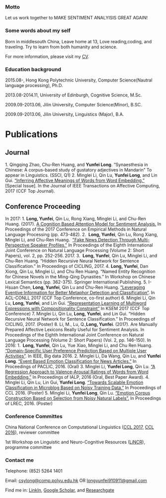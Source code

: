 ### Motto
Let us work together to MAKE SENTIMENT ANALYISIS GREAT AGAIN! 

### Some words about my self
Born in middlesouth China, Leave home at 13, Love reading,coding, and traveling. Try to learn from both humanity and science.

For more information, please visit my <a href="https://yunfeilongpoly.github.io/Yunfei%20Long%20resume.pdf">CV</a>. 

### Education background

2015.08-,	        Hong Kong Polytechnic University,	Computer Science(Nautral language processing),	            Ph.D. 

2013.08-2014.11, 	University of Edinburgh,	              Cognitive Science,	            M.Sc.

2009.09-2013.06, 	Jilin University,                     Computer Science(Minor),	         B.SC.

2009.09-2013.06, 	Jilin University,	                    Linguistics (Major),              B.A. 


<h1>Publications</h1>
<h2>Journal</h2>
1.	Qingqing Zhao, Chu-Ren Huang, and <b>Yunfei Long</b>. “Synaesthesia in Chinese: A corpus-based study of gustatory adjectives in Mandarin” To appear in Linguistics. (SSCI, Q1)
2.	Minglei Li, Qin Lu, <b>Yunfei Long</b>, and Lin Gui. <a href="http://ieeexplore.ieee.org/abstract/document/7968355/">“Inferring Affective Meanings of Words from Word Embedding.”</a> [Special Issue]. In the Journal of IEEE Transactions on Affective Computing, 2017 (CCF Top Journal).

<h2>Conference Proceeding</h2>
In 2017:
1.	<b>Long, Yunfei</b>, Qin Lu, Rong Xiang, Minglei Li, and Chu-Ren Huang. (2017). <a href="http://www.aclweb.org/anthology/D17-1049">A Cognition Based Attention Model for Sentiment Analysis.</a> In Proceedings of the 2017 Conference on Empirical Methods in Natural Language Processing (pp. 473-482).
2.  <b>Long, Yunfei</b>, Qin Lu, Rong Xiang, Minglei Li, and Chu-Ren Huang.  <a href="http://www.aclweb.org/anthology/I17-2043">"Fake News Detection Through Multi-Perspective Speaker Profiles."</a> In Proceedings of the Eighth International Joint Conference on Natural Language Processing (Volume 2: Short Papers), vol. 2, pp. 252-256. 2017.
3.	 <b>Long, Yunfei</b>, Qin Lu, Minglei Li, and Chu-Ren Huang. “Hidden Recursive Neural Network for Sentence Classification.” In Proceedings of CICLING, 2017.
4.	<b>Long, Yunfei</b>, Dan Xiong, Qin Lu, Minglei Li, and Chu Ren Huang. “Named Entity Recognition for Chinese Novels in the Ming-Qing Dynasties.” In Workshop on Chinese Lexical Semantics (pp. 362-375). Springer International Publishing.
5.	I-Hsuan Chen, <b>Long, Yunfei</b>, Qin Lu and Chu-Ren Huang. <a href="http://www.aclweb.org/anthology/K17-1006">“Leveraging Eventive Information for Better Metaphor Detection and Classification”</a>. In ACL-CONLL 2017 (CCF Top Conference, co-first author)
6.	Minglei Li, Qin Lu, <b>Long, Yunfei</b>, and Lin Gui. <a href="https://link.springer.com/chapter/10.1007/978-3-319-63558-3_43">“Representation Learning of Multiword Expressions with Compositionality Constraint”</a> In KSEM 2017 (CCF Top Conference)
7.	Minglei Li, Qin Lu, <b>Long, Yunfei</b>, and Lin Gui. “Hidden Recursive Neural Network for Sentence Classification.” In Proceedings of CICLING, 2017. (Poster)
8.  Li, M., Lu, Q.,<b>Long, Yunfei</b>. (2017). Are Manually Prepared Affective Lexicons Really Useful for Sentiment Analysis. In Proceedings of the Eighth International Joint Conference on Natural Language Processing (Volume 2: Short Papers) (Vol. 2, pp. 146-150).
In 2016:
1.	<b> Long, Yunfei</b>, Qin Lu, Yue Xiao, Minglei Li, and Chu Ren Huang. <a href="http://ieeexplore.ieee.org/document/7841066/">“Domain-Specific User Preference Prediction Based on Multiple User Activities”</a>. In IEEE, Big data 2016. 
2.	Minglei Li, Da Wang, Qin Lu, and <b>Yunfei Long</b>. <a href="https://aclanthology.info/papers/Y16-2013/y16-2013">“Event Based Emotion Classification for News Articles.”</a> In Proceedings of PACLIC, 2016. (Oral)
3.	Minglei Li, <b>Yunfei Long</b>, Qin Lu. <a href="http://ieeexplore.ieee.org/abstract/document/7875949/">“A Regression Approach to Valence-Arousal Ratings of Words from Word Embedding.”</a> In Proceedings of IALP, 2016 (Oral, Best Paper Award).
4.	Minglei Li, Qin Lu, Lin Gui, <b>Yunfei Long</b>. <a href="https://link.springer.com/chapter/10.1007/978-3-319-47674-2_33">“Towards Scalable Emotion Classification in Microblog Based on Noisy Training Data.”</a> In Proceedings of CCL 2016. (Poster)
5.	Minglei Li, <b>Yunfei Long</b>, Qin Lu. <a href="http://www.lrec-conf.org/proceedings/lrec2016/pdf/515_Paper.pdf">“Emotion Corpus Construction Based on Selection from Noisy Natural Labels”.</a> In Proceedings of LREC, 2016. (Poster)


### Conference Committes
China National Conference on Computational Linguistics (<a href="http://www.cips-cl.org/static/CCL2017/callfor.html">CCL 2017</a>, <a href="http://www.cips-cl.org/static/CCL2016/en/index.html">CCL 2016</a>), reviewer committee 

1st Workshop on Linguistic and Neuro-Cognitive Resources (<a href="http://lincr2018.cbs.polyu.edu.hk/LiNCR_workshop/">LiNCR</a>), programme committee

### Contact me
Telephone: (852) 5264 1401

Email: <a href="mailto:csylong@comp.polyu.edu.hk">csylong@comp.polyu.edu.hk</a> OR <a href="mailto:longyunfei910911@gmail.com">longyunfei910911@gmail.com</a>  

Find me in: <a href="https://www.linkedin.com/in/yunfei-long-3342b08a/">LinkIn</a>, <a href="https://scholar.google.com.hk/citations?user=2gKA6BUAAAAJ&hl=en">Google Scholar</a>, and <a href="https://www.researchgate.net/profile/Yunfei_Long4">Researchgate</a>
